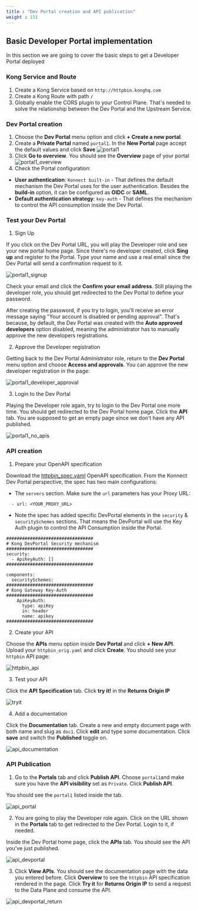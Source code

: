 ```yaml
---
title : "Dev Portal creation and API publication"
weight : 151
---
```



## Basic Developer Portal implementation

In this section we are going to cover the basic steps to get a Developer Portal deployed

### Kong Service and Route

1. Create a Kong Service based on ``http://httpbin.konghq.com``
2. Create a Kong Route with path ``/``
3. Globally enable the CORS plugin to your Control Plane. That's needed to solve the relationship between the Dev Portal and the Upstream Service.


### Dev Portal creation

1. Choose the **Dev Portal** menu option and click **+ Create a new portal**.
2. Create a **Private Portal** named ``portal1``. In the **New Portal** page accept the default values and click **Save**
![portal1](/static/images/portal1.png)
3. Click **Go to overview**. You should see the **Overview** page of your portal
![portal1_overview](/static/images/portal1_overview.png)
4. Check the Portal configuration:
* **User authentication**: ``Konnect built-in`` - That defines the default mechanism the Dev Portal uses for the user authentication. Besides the **build-in** option, it can be configured as **OIDC** or **SAML**.
* **Default authentication strategy**: ``key-auth`` - That defines the mechanism to control the API consumption inside the Dev Portal.

### Test your Dev Portal

1. Sign Up

If you click on the Dev Portal URL, you will play the Developer role and see your new portal home page. Since there's no developer created, click **Sing up** and register to the Portal. Type your name and use a real email since the Dev Portal will send a confirmation request to it.

![portal1_signup](/static/images/portal1_signup.png)

Check your email and click the **Confirm your email address**. Still playing the developer role, you should get redirected to the Dev Portal to define your password.

After creating the password, if you try to login, you'll receive an error message saying "Your account is disabled or pending approval". That's because, by default, the Dev Portal was created with the **Auto approved developers** option disabled, meaning the administrator has to manually approve the new developers registrations.

2. Approve the Developer registration

Getting back to the Dev Portal Administrator role, return to the **Dev Portal** menu option and choose **Access and approvals**. You can approve the new developer registration in the page:

![portal1_developer_approval](/static/images/portal1_developer_approval.png)

3. Login to the Dev Portal

Playing the Developer role again, try to login to the Dev Portal one more time. You should get redirected to the Dev Portal home page. Click the **API** tab. You are supposed to get an empty page since we don't have any API published.

![portal1_no_apis](/static/images/portal1_no_apis.png)




### API creation

1. Prepare your OpenAPI specification

Download the [httpbin_spec.yaml](/code/httpbin_spec.yaml) OpenAPI specification. From the Konnect Dev Portal perspective, the spec has two main configurations:
* The ``servers`` section. Make sure the ``url`` parameters has your Proxy URL:
```  
  - url: <YOUR_PROXY_URL>
```

* Note the spec has added specific DevPortal elements in the ``security`` & ``securitySchemes`` sections. That means the DevPortal will use the Key Auth plugin to control the API Consumption inside the Portal.
```
#################################
# Kong DevPortal Security mechanism
#################################
security:
  - ApiKeyAuth: []
#################################
```

```
components:
  securitySchemes:
#################################
# Kong Gateway Key-Auth
#################################
    ApiKeyAuth:
      type: apiKey
      in: header
      name: apikey
#################################
```


2. Create your API

Choose the **APIs** menu option inside **Dev Portal** and click **+ New API**. Upload your ``httpbin_orig.yaml`` and click **Create**. You should see your ``httpbin`` API page:

![httpbin_api](/static/images/httpbin_api.png)



3. Test your API

Click the **API Specification** tab. Click **try it!** in the **Returns Origin IP**

![tryit](/static/images/tryit.png)


4. Add a documentation

Click the **Documentation** tab. Create a new and empty document page with both name and slug as ``doc1``. Click **edit** and type some documentation. Click **save** and switch the **Published** toggle on.


![api_documentation](/static/images/api_documentation.png)


### API Publication

1. Go to the **Portals** tab and click **Publish API**. Choose ``portal1``and make sure you have the **API visibility** set as ``Private``. Click **Publish API**.

You should see the ``portal1`` listed inside the tab.

![api_portal](/static/images/api_portal.png)

2. You are going to play the Developer role again. Click on the URL shown in the **Portals** tab to get redirected to the Dev Portal. Login to it, if needed.

Inside the Dev Portal home page, click the **APIs** tab. You should see the API you've just published.

![api_devportal](/static/images/api_devportal.png)

3. Click **View APIs**. You should see the documentation page with the data you entered before. Click **Overview** to see the ``httpbin`` API specification rendered in the page. Click **Try it** for **Returns Origin IP** to send a request to the Data Plane and consume the API.

![api_devportal_return](/static/images/api_devportal_return.png)


